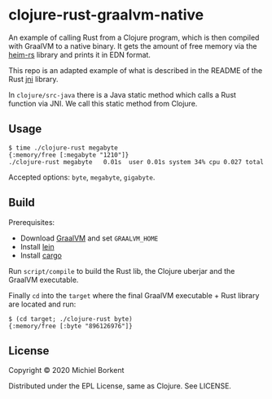 # clojure-rust-graalvm-native

An example of calling Rust from a Clojure program, which is then compiled with
GraalVM to a native binary. It gets the amount of free memory via the
[heim-rs](https://github.com/heim-rs/heim) library and prints it in EDN format.

This repo is an adapted example of what is described in the README of the Rust
[jni](https://docs.rs/jni/0.14.0/jni/) library.

In `clojure/src-java` there is a Java static method which calls a Rust function
via JNI. We call this static method from Clojure.

## Usage

``` shell
$ time ./clojure-rust megabyte
{:memory/free [:megabyte "1210"]}
./clojure-rust megabyte   0.01s  user 0.01s system 34% cpu 0.027 total
```

Accepted options: `byte`, `megabyte`, `gigabyte`.

## Build

Prerequisites:

- Download [GraalVM](https://www.graalvm.org/downloads/) and set `GRAALVM_HOME`
- Install [lein](https://github.com/technomancy/leiningen)
- Install [cargo](https://doc.rust-lang.org/cargo/getting-started/installation.html)

Run `script/compile` to build the Rust lib, the Clojure uberjar and the GraalVM executable.

Finally `cd` into the `target` where the final GraalVM executable + Rust library are located and run:

``` shell
$ (cd target; ./clojure-rust byte)
{:memory/free [:byte "896126976"]}
```

## License

Copyright © 2020 Michiel Borkent

Distributed under the EPL License, same as Clojure. See LICENSE.
